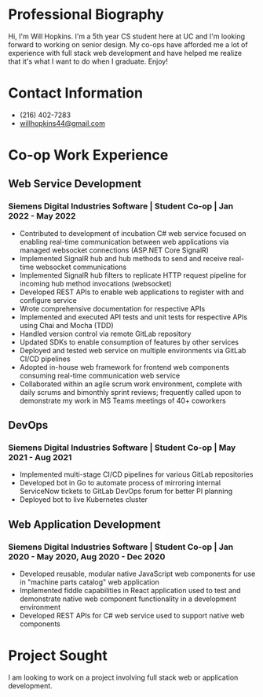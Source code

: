 <!-- William Hopkins -->
# Professional Biography
Hi, I'm Will Hopkins. I'm a 5th year CS student here at UC and I'm looking forward to working on senior design. My co-ops have afforded me a lot of experience with full stack web development and have helped me realize that it's what I want to do when I graduate. Enjoy!
# Contact Information
* (216) 402-7283
* willhopkins44@gmail.com
# Co-op Work Experience
## Web Service Development
### Siemens Digital Industries Software | Student Co-op | Jan 2022 - May 2022
* Contributed to development of incubation C# web service focused on enabling real-time communication between web applications via managed websocket connections (ASP.NET Core SignalR)
* Implemented SignalR hub and hub methods to send and receive real-time websocket communications
* Implemented SignalR hub filters to replicate HTTP request pipeline for incoming hub method invocations (websocket)
* Developed REST APIs to enable web applications to register with and configure service
* Wrote comprehensive documentation for respective APIs
* Implemented and executed API tests and unit tests for respective APIs using Chai and Mocha (TDD)
* Handled version control via remote GitLab repository
* Updated SDKs to enable consumption of features by other services
* Deployed and tested web service on multiple environments via GitLab CI/CD pipelines
* Adopted in-house web framework for frontend web components consuming real-time communication web service
* Collaborated within an agile scrum work environment, complete with daily scrums and bimonthly sprint reviews; frequently called upon to demonstrate my work in MS Teams meetings of 40+ coworkers

## DevOps
### Siemens Digital Industries Software | Student Co-op | May 2021 - Aug 2021
* Implemented multi-stage CI/CD pipelines for various GitLab repositories
* Developed bot in Go to automate process of mirroring internal ServiceNow tickets to GitLab DevOps forum for better PI planning
* Deployed bot to live Kubernetes cluster

## Web Application Development
### Siemens Digital Industries Software | Student Co-op | Jan 2020 - May 2020, Aug 2020 - Dec 2020
* Developed reusable, modular native JavaScript web components for use in "machine parts catalog" web application
* Implemented fiddle capabilities in React application used to test and demonstrate native web component functionality in a development environment
* Developed REST APIs for C# web service used to support native web components
# Project Sought
I am looking to work on a project involving full stack web or application development.